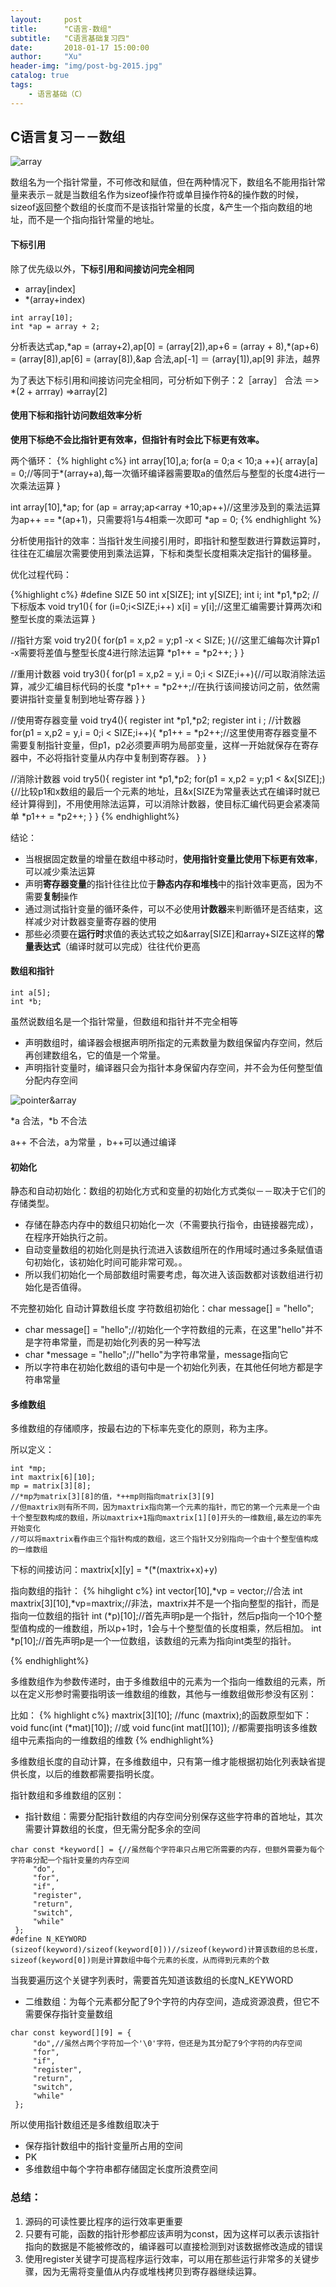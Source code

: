 ```yaml
---
layout:     post
title:      "C语言-数组"
subtitle:   "C语言基础复习四"
date:       2018-01-17 15:00:00
author:     "Xu"
header-img: "img/post-bg-2015.jpg"
catalog: true
tags:
    - 语言基础（C）
---
```

## C语言复习－－数组
 
 ![array](/img/array.png)
 
 数组名为一个指针常量，不可修改和赋值，但在两种情况下，数组名不能用指针常量来表示－就是当数组名作为sizeof操作符或单目操作符&的操作数的时候，sizeof返回整个数组的长度而不是该指针常量的长度，&产生一个指向数组的地址，而不是一个指向指针常量的地址。
 
#### 下标引用

除了优先级以外，**下标引用和间接访问完全相同**

* array[index]
* *(array+index)

```
int array[10];
int *ap = array + 2;
```
分析表达式ap,\*ap = (array+2),ap[0] = (array[2]),ap+6 = (array + 8),\*(ap+6) = (array[8]),ap[6] = (array[8]),&ap 合法,ap[-1] ＝ (array[1]),ap[9] 非法，越界

为了表达下标引用和间接访问完全相同，可分析如下例子：2［array］ 合法 ＝> *(2 + arrray) =>array[2]

#### 使用下标和指针访问数组效率分析

**使用下标绝不会比指针更有效率，但指针有时会比下标更有效率。**

两个循环：
{% highlight c%}
int array[10],a;
for(a = 0;a < 10;a ++){
   array[a] = 0;//等同于*(array+a),每一次循环编译器需要取a的值然后与整型的长度4进行一次乘法运算
}

int array[10],*ap;
for (ap = array;ap<array +10;ap++)//这里涉及到的乘法运算为ap++ == \*(ap+1)，只需要将1与4相乘一次即可
    *ap = 0;
{% endhighlight %}

分析使用指针的效率：当指针发生间接引用时，即指针和整型数进行算数运算时，往往在汇编层次需要使用到乘法运算，下标和类型长度相乘决定指针的偏移量。

优化过程代码：

{%highlight c%}
#define SIZE 50
int x[SIZE];
int y[SIZE];
int i;
int *p1,*p2;
//下标版本
void try1(){
   for (i=0;i<SIZE;i++)
       x[i] = y[i];//这里汇编需要计算两次i和整型长度的乘法运算
}

//指针方案
void try2(){
   for(p1 = x,p2 = y;p1 -x < SIZE; ){//这里汇编每次计算p1 -x需要将差值与整型长度4进行除法运算
       *p1++ = *p2++;
   }
}

//重用计数器
void try3(){
    for(p1 = x,p2 = y,i = 0;i < SIZE;i++){//可以取消除法运算，减少汇编目标代码的长度
        *p1++ = *p2++;//在执行该间接访问之前，依然需要讲指针变量复制到地址寄存器
    }
}

//使用寄存器变量
void try4(){
    register int *p1,*p2;
    register int i ; //计数器
    for(p1 = x,p2 = y,i = 0;i < SIZE;i++){
        *p1++ = *p2++;//这里使用寄存器变量不需要复制指针变量，但p1，p2必须要声明为局部变量，这样一开始就保存在寄存器中，不必将指针变量从内存中复制到寄存器。
    }
}

//消除计数器
void try5(){
    register int *p1,*p2;
    for(p1 = x,p2 = y;p1 < &x[SIZE];){//比较p1和x数组的最后一个元素的地址，且&x[SIZE为常量表达式在编译时就已经计算得到]，不用使用除法运算，可以消除计数器，使目标汇编代码更会紧凑简单
        *p1++ = *p2++;
    }
}
{% endhighlight%}

结论：

* 当根据固定数量的增量在数组中移动时，**使用指针变量比使用下标更有效率**，可以减少乘法运算
* 声明**寄存器变量**的指针往往比位于**静态内存和堆栈**中的指针效率更高，因为不需要**复制**操作
* 通过测试指针变量的循环条件，可以不必使用**计数器**来判断循环是否结束，这样减少对计数器变量寄存器的使用
* 那些必须要在**运行时**求值的表达式较之如&array[SIZE]和array+SIZE这样的**常量表达式**（编译时就可以完成）往往代价更高

#### 数组和指针

```
int a[5];
int *b;
```
虽然说数组名是一个指针常量，但数组和指针并不完全相等

* 声明数组时，编译器会根据声明所指定的元素数量为数组保留内存空间，然后再创建数组名，它的值是一个常量。
* 声明指针变量时，编译器只会为指针本身保留内存空间，并不会为任何整型值分配内存空间

![pointer&array](/img/pointer&array.png)

\*a 合法，\*b 不合法

a++ 不合法，a为常量 ，b++可以通过编译

#### 初始化

静态和自动初始化：数组的初始化方式和变量的初始化方式类似－－取决于它们的存储类型。

* 存储在静态内存中的数组只初始化一次（不需要执行指令，由链接器完成），在程序开始执行之前。
* 自动变量数组的初始化则是执行流进入该数组所在的作用域时通过多条赋值语句初始化，该初始化时间可能非常可观。。
* 所以我们初始化一个局部数组时需要考虑，每次进入该函数都对该数组进行初始化是否值得。

不完整初始化
自动计算数组长度
字符数组初始化：char message[] = "hello";
* char message[] = "hello";//初始化一个字符数组的元素，在这里"hello"并不是字符串常量，而是初始化列表的另一种写法
* char *message = "hello";//"hello"为字符串常量，message指向它
* 所以字符串在初始化数组的语句中是一个初始化列表，在其他任何地方都是字符串常量

#### 多维数组
多维数组的存储顺序，按最右边的下标率先变化的原则，称为主序。

所以定义：

```
int *mp;
int maxtrix[6][10];
mp = matrix[3][8];
//*mp为matrix[3][8]的值，*++mp则指向matrix[3][9]
//但maxtrix则有所不同，因为maxtrix指向第一个元素的指针，而它的第一个元素是一个由十个整型数构成的数组，所以maxtrix+1指向maxtrix[1][0]开头的一维数组,最左边的率先开始变化
//可以将maxtrix看作由三个指针构成的数组，这三个指针又分别指向一个由十个整型值构成的一维数组
```

下标的间接访问：maxtrix[x][y] = \*(\*(maxtrix+x)+y)

指向数组的指针：
{% hihglight c%}
int vector[10],\*vp = vector;//合法
int maxtrix[3][10],\*vp=maxtrix;//非法，maxtrix并不是一个指向整型的指针，而是指向一位数组的指针
int (*p)[10];//首先声明p是一个指针，然后p指向一个10个整型值构成的一维数组，所以p+1时，1会与十个整型值的长度相乘，然后相加。
int *p[10];//首先声明p是一个一位数组，该数组的元素为指向int类型的指针。

{% endhighlight%}

多维数组作为参数传递时，由于多维数组中的元素为一个指向一维数组的元素，所以在定义形参时需要指明该一维数组的维数，其他与一维数组做形参没有区别：

比如：
{% highlight c%}
maxtrix[3][10];
//func (maxtrix);的函数原型如下：
void func(int (*mat)[10]);
//或
void func(int mat[][10]);
//都需要指明该多维数组中元素指向的一维数组的维数
{% endhighlight%}

多维数组长度的自动计算，在多维数组中，只有第一维才能根据初始化列表缺省提供长度，以后的维数都需要指明长度。

指针数组和多维数组的区别：

* 指针数组：需要分配指针数组的内存空间分别保存这些字符串的首地址，其次需要计算数组的长度，但无需分配多余的空间

```
char const *keyword[] = {//虽然每个字符串只占用它所需要的内存，但额外需要为每个字符串分配一个指针变量的内存空间
     "do",
     "for",
     "if",
     "register",
     "return",
     "switch",
     "while" 
 };
#define N_KEYWORD (sizeof(keyword)/sizeof(keyword[0]))//sizeof(keyword)计算该数组的总长度，sizeof(keyword[0])则是计算数组中每个元素的长度，从而得到元素的个数

```
当我要遍历这个关键字列表时，需要首先知道该数组的长度N_KEYWORD

* 二维数组：为每个元素都分配了9个字符的内存空间，造成资源浪费，但它不需要保存指针变量数组

```
char const keyword[][9] = {
     "do",//虽然占两个字符加一个'\0'字符，但还是为其分配了9个字符的内存空间
     "for",
     "if",
     "register",
     "return",
     "switch",
     "while" 
 };
```

所以使用指针数组还是多维数组取决于

* 保存指针数组中的指针变量所占用的空间
* PK
* 多维数组中每个字符串都存储固定长度所浪费空间


### 总结：

1. 源码的可读性要比程序的运行效率更重要
2. 只要有可能，函数的指针形参都应该声明为const，因为这样可以表示该指针指向的数据是不能被修改的，编译器可以直接检测到对该数据修改造成的错误
3. 使用register关键字可提高程序运行效率，可以用在那些运行非常多的关键步骤，因为无需将变量值从内存或堆栈拷贝到寄存器继续运算。 





